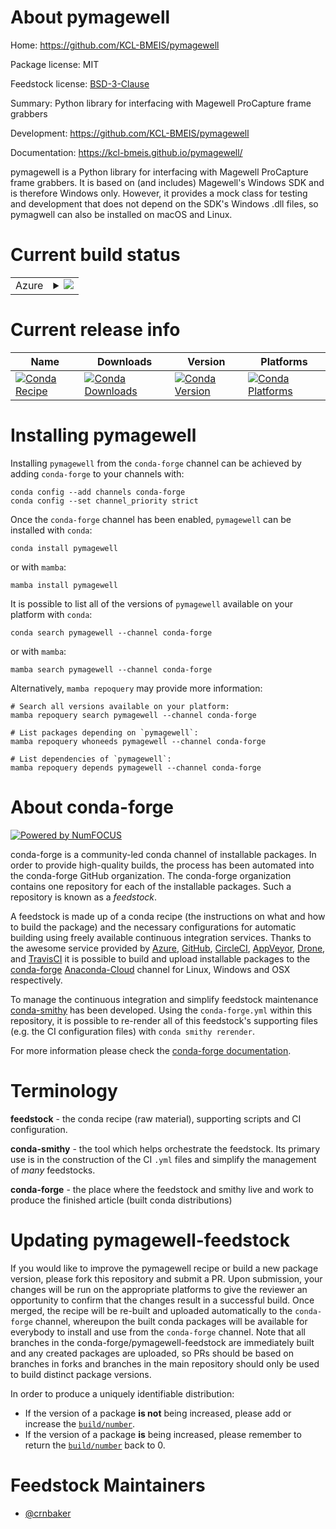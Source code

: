 About pymagewell
================

Home: https://github.com/KCL-BMEIS/pymagewell

Package license: MIT

Feedstock license: [BSD-3-Clause](https://github.com/conda-forge/pymagewell-feedstock/blob/main/LICENSE.txt)

Summary: Python library for interfacing with Magewell ProCapture frame grabbers

Development: https://github.com/KCL-BMEIS/pymagewell

Documentation: https://kcl-bmeis.github.io/pymagewell/

pymagewell is a Python library for interfacing with Magewell ProCapture frame grabbers. It is based on (and includes) Magewell's Windows SDK and is therefore Windows only. However, it provides a mock class for testing and development that does not depend on the SDK's Windows .dll files, so pymagwell can also be installed on macOS and Linux.


Current build status
====================


<table>
    
  <tr>
    <td>Azure</td>
    <td>
      <details>
        <summary>
          <a href="https://dev.azure.com/conda-forge/feedstock-builds/_build/latest?definitionId=15970&branchName=main">
            <img src="https://dev.azure.com/conda-forge/feedstock-builds/_apis/build/status/pymagewell-feedstock?branchName=main">
          </a>
        </summary>
        <table>
          <thead><tr><th>Variant</th><th>Status</th></tr></thead>
          <tbody><tr>
              <td>osx_64_python3.10.____cpython</td>
              <td>
                <a href="https://dev.azure.com/conda-forge/feedstock-builds/_build/latest?definitionId=15970&branchName=main">
                  <img src="https://dev.azure.com/conda-forge/feedstock-builds/_apis/build/status/pymagewell-feedstock?branchName=main&jobName=osx&configuration=osx_64_python3.10.____cpython" alt="variant">
                </a>
              </td>
            </tr><tr>
              <td>osx_64_python3.11.____cpython</td>
              <td>
                <a href="https://dev.azure.com/conda-forge/feedstock-builds/_build/latest?definitionId=15970&branchName=main">
                  <img src="https://dev.azure.com/conda-forge/feedstock-builds/_apis/build/status/pymagewell-feedstock?branchName=main&jobName=osx&configuration=osx_64_python3.11.____cpython" alt="variant">
                </a>
              </td>
            </tr><tr>
              <td>osx_64_python3.9.____cpython</td>
              <td>
                <a href="https://dev.azure.com/conda-forge/feedstock-builds/_build/latest?definitionId=15970&branchName=main">
                  <img src="https://dev.azure.com/conda-forge/feedstock-builds/_apis/build/status/pymagewell-feedstock?branchName=main&jobName=osx&configuration=osx_64_python3.9.____cpython" alt="variant">
                </a>
              </td>
            </tr><tr>
              <td>osx_arm64_python3.10.____cpython</td>
              <td>
                <a href="https://dev.azure.com/conda-forge/feedstock-builds/_build/latest?definitionId=15970&branchName=main">
                  <img src="https://dev.azure.com/conda-forge/feedstock-builds/_apis/build/status/pymagewell-feedstock?branchName=main&jobName=osx&configuration=osx_arm64_python3.10.____cpython" alt="variant">
                </a>
              </td>
            </tr><tr>
              <td>osx_arm64_python3.11.____cpython</td>
              <td>
                <a href="https://dev.azure.com/conda-forge/feedstock-builds/_build/latest?definitionId=15970&branchName=main">
                  <img src="https://dev.azure.com/conda-forge/feedstock-builds/_apis/build/status/pymagewell-feedstock?branchName=main&jobName=osx&configuration=osx_arm64_python3.11.____cpython" alt="variant">
                </a>
              </td>
            </tr><tr>
              <td>osx_arm64_python3.9.____cpython</td>
              <td>
                <a href="https://dev.azure.com/conda-forge/feedstock-builds/_build/latest?definitionId=15970&branchName=main">
                  <img src="https://dev.azure.com/conda-forge/feedstock-builds/_apis/build/status/pymagewell-feedstock?branchName=main&jobName=osx&configuration=osx_arm64_python3.9.____cpython" alt="variant">
                </a>
              </td>
            </tr><tr>
              <td>win_64_python3.10.____cpython</td>
              <td>
                <a href="https://dev.azure.com/conda-forge/feedstock-builds/_build/latest?definitionId=15970&branchName=main">
                  <img src="https://dev.azure.com/conda-forge/feedstock-builds/_apis/build/status/pymagewell-feedstock?branchName=main&jobName=win&configuration=win_64_python3.10.____cpython" alt="variant">
                </a>
              </td>
            </tr><tr>
              <td>win_64_python3.11.____cpython</td>
              <td>
                <a href="https://dev.azure.com/conda-forge/feedstock-builds/_build/latest?definitionId=15970&branchName=main">
                  <img src="https://dev.azure.com/conda-forge/feedstock-builds/_apis/build/status/pymagewell-feedstock?branchName=main&jobName=win&configuration=win_64_python3.11.____cpython" alt="variant">
                </a>
              </td>
            </tr><tr>
              <td>win_64_python3.9.____cpython</td>
              <td>
                <a href="https://dev.azure.com/conda-forge/feedstock-builds/_build/latest?definitionId=15970&branchName=main">
                  <img src="https://dev.azure.com/conda-forge/feedstock-builds/_apis/build/status/pymagewell-feedstock?branchName=main&jobName=win&configuration=win_64_python3.9.____cpython" alt="variant">
                </a>
              </td>
            </tr>
          </tbody>
        </table>
      </details>
    </td>
  </tr>
</table>

Current release info
====================

| Name | Downloads | Version | Platforms |
| --- | --- | --- | --- |
| [![Conda Recipe](https://img.shields.io/badge/recipe-pymagewell-green.svg)](https://anaconda.org/conda-forge/pymagewell) | [![Conda Downloads](https://img.shields.io/conda/dn/conda-forge/pymagewell.svg)](https://anaconda.org/conda-forge/pymagewell) | [![Conda Version](https://img.shields.io/conda/vn/conda-forge/pymagewell.svg)](https://anaconda.org/conda-forge/pymagewell) | [![Conda Platforms](https://img.shields.io/conda/pn/conda-forge/pymagewell.svg)](https://anaconda.org/conda-forge/pymagewell) |

Installing pymagewell
=====================

Installing `pymagewell` from the `conda-forge` channel can be achieved by adding `conda-forge` to your channels with:

```
conda config --add channels conda-forge
conda config --set channel_priority strict
```

Once the `conda-forge` channel has been enabled, `pymagewell` can be installed with `conda`:

```
conda install pymagewell
```

or with `mamba`:

```
mamba install pymagewell
```

It is possible to list all of the versions of `pymagewell` available on your platform with `conda`:

```
conda search pymagewell --channel conda-forge
```

or with `mamba`:

```
mamba search pymagewell --channel conda-forge
```

Alternatively, `mamba repoquery` may provide more information:

```
# Search all versions available on your platform:
mamba repoquery search pymagewell --channel conda-forge

# List packages depending on `pymagewell`:
mamba repoquery whoneeds pymagewell --channel conda-forge

# List dependencies of `pymagewell`:
mamba repoquery depends pymagewell --channel conda-forge
```


About conda-forge
=================

[![Powered by
NumFOCUS](https://img.shields.io/badge/powered%20by-NumFOCUS-orange.svg?style=flat&colorA=E1523D&colorB=007D8A)](https://numfocus.org)

conda-forge is a community-led conda channel of installable packages.
In order to provide high-quality builds, the process has been automated into the
conda-forge GitHub organization. The conda-forge organization contains one repository
for each of the installable packages. Such a repository is known as a *feedstock*.

A feedstock is made up of a conda recipe (the instructions on what and how to build
the package) and the necessary configurations for automatic building using freely
available continuous integration services. Thanks to the awesome service provided by
[Azure](https://azure.microsoft.com/en-us/services/devops/), [GitHub](https://github.com/),
[CircleCI](https://circleci.com/), [AppVeyor](https://www.appveyor.com/),
[Drone](https://cloud.drone.io/welcome), and [TravisCI](https://travis-ci.com/)
it is possible to build and upload installable packages to the
[conda-forge](https://anaconda.org/conda-forge) [Anaconda-Cloud](https://anaconda.org/)
channel for Linux, Windows and OSX respectively.

To manage the continuous integration and simplify feedstock maintenance
[conda-smithy](https://github.com/conda-forge/conda-smithy) has been developed.
Using the ``conda-forge.yml`` within this repository, it is possible to re-render all of
this feedstock's supporting files (e.g. the CI configuration files) with ``conda smithy rerender``.

For more information please check the [conda-forge documentation](https://conda-forge.org/docs/).

Terminology
===========

**feedstock** - the conda recipe (raw material), supporting scripts and CI configuration.

**conda-smithy** - the tool which helps orchestrate the feedstock.
                   Its primary use is in the construction of the CI ``.yml`` files
                   and simplify the management of *many* feedstocks.

**conda-forge** - the place where the feedstock and smithy live and work to
                  produce the finished article (built conda distributions)


Updating pymagewell-feedstock
=============================

If you would like to improve the pymagewell recipe or build a new
package version, please fork this repository and submit a PR. Upon submission,
your changes will be run on the appropriate platforms to give the reviewer an
opportunity to confirm that the changes result in a successful build. Once
merged, the recipe will be re-built and uploaded automatically to the
`conda-forge` channel, whereupon the built conda packages will be available for
everybody to install and use from the `conda-forge` channel.
Note that all branches in the conda-forge/pymagewell-feedstock are
immediately built and any created packages are uploaded, so PRs should be based
on branches in forks and branches in the main repository should only be used to
build distinct package versions.

In order to produce a uniquely identifiable distribution:
 * If the version of a package **is not** being increased, please add or increase
   the [``build/number``](https://docs.conda.io/projects/conda-build/en/latest/resources/define-metadata.html#build-number-and-string).
 * If the version of a package **is** being increased, please remember to return
   the [``build/number``](https://docs.conda.io/projects/conda-build/en/latest/resources/define-metadata.html#build-number-and-string)
   back to 0.

Feedstock Maintainers
=====================

* [@crnbaker](https://github.com/crnbaker/)

